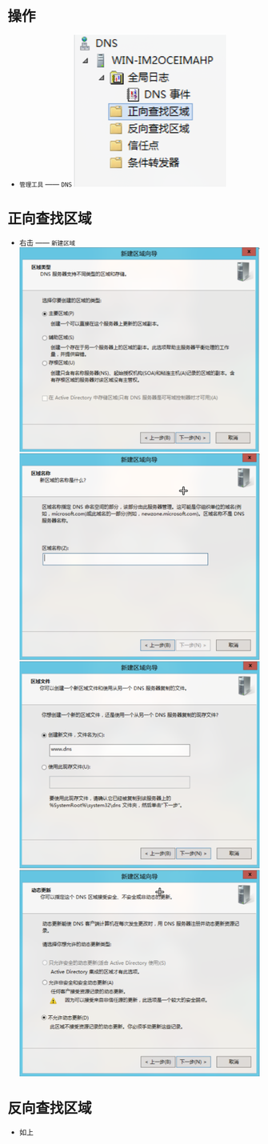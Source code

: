 # 操作

- `管理工具` —— `DNS`
![](../../../Resource/Pasted%20image%2020250521155749.png)

# 正向查找区域

- 右击 —— `新建区域`
![](../../../Resource/Pasted%20image%2020250521155856.png)
![](../../../Resource/Pasted%20image%2020250521155917.png)
![](../../../Resource/Pasted%20image%2020250521155935.png)
![](../../../Resource/Pasted%20image%2020250521155944.png)

# 反向查找区域

- 如上